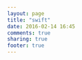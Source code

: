 ```yaml
---
layout: page
title: "swift"
date: 2016-02-14 16:45
comments: true
sharing: true
footer: true
---
```

